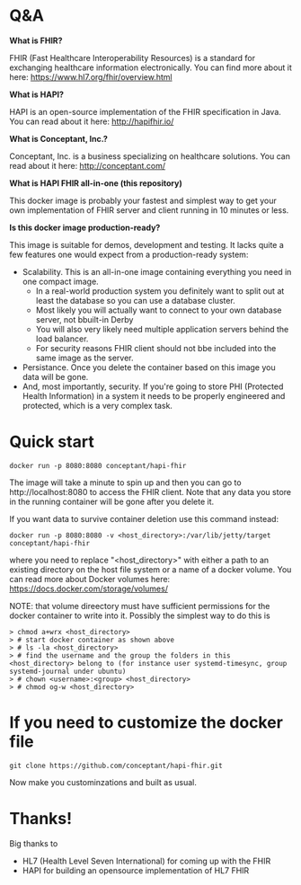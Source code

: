 # Q&A

**What is FHIR?**

FHIR (Fast Healthcare Interoperability Resources) is a standard for exchanging healthcare information electronically. You can find more about it here: https://www.hl7.org/fhir/overview.html

**What is HAPI?**

HAPI is an open-source implementation of the FHIR specification in Java. You can read about it here: http://hapifhir.io/

**What is Conceptant, Inc.?**

Conceptant, Inc. is a business specializing on healthcare solutions. You can read about it here: http://conceptant.com/

**What is HAPI FHIR all-in-one (this repository)**

This docker image is probably your fastest and simplest way to get your own implementation of FHIR server and client running in 10 minutes or less.

**Is this docker image production-ready?**

This image is suitable for demos, development and  testing. It lacks quite a few features one would expect from a production-ready system:
- Scalability. This is an all-in-one image containing everything you need in one compact image.
  - In a real-world production system you definitely want to split out at least the database so you can use a database cluster.
  - Most likely you will actually want to connect to your own database server, not bbuilt-in Derby
  - You will also very likely need multiple application servers behind the load balancer.
  - For security reasons FHIR client should not bbe included into the same image as the server.
- Persistance. Once you delete the container based on this image you data will be gone.
- And, most importantly, security. If you're going to store PHI (Protected Health Information) in a system it needs to be properly engineered and protected, which is a very complex task.

# Quick start

```
docker run -p 8080:8080 conceptant/hapi-fhir
```

The image will take a minute to spin up and then you can go to http://localhost:8080 to access the FHIR client. Note that any data you store in the running container will be gone after you delete it.

If you want data to survive container deletion use this command instead:

```
docker run -p 8080:8080 -v <host_directory>:/var/lib/jetty/target conceptant/hapi-fhir
```

where you need to replace "<host_directory>" with either a path to an existing directory on the host file system or a name of a docker volume. You can read more about Docker volumes here: https://docs.docker.com/storage/volumes/

NOTE: that volume direectory must have sufficient permissions for the docker container to write into it. Possibly the simplest way to do this is
```
> chmod a+wrx <host_directory>
> # start docker container as shown above
> # ls -la <host_directory>
> # find the username and the group the folders in this <host_directory> belong to (for instance user systemd-timesync, group systemd-journal under ubuntu)
> # chown <username>:<group> <host_directory>
> # chmod og-w <host_directory>
```

# If you need to customize the docker file

```
git clone https://github.com/conceptant/hapi-fhir.git
```

Now make you custominzations and built as usual.

# Thanks!
Big thanks to
- HL7 (Health Level Seven International) for coming up with the FHIR
- HAPI for building an opensource implementation of HL7 FHIR

